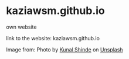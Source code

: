 # kaziawsm.github.io
own website

link to the website: kaziawsm.github.io


Image from:
<span>Photo by <a href="https://unsplash.com/@editholic7?utm_source=unsplash&amp;utm_medium=referral&amp;utm_content=creditCopyText">Kunal Shinde</a> on <a href="https://unsplash.com/s/photos/nature?utm_source=unsplash&amp;utm_medium=referral&amp;utm_content=creditCopyText">Unsplash</a></span>
